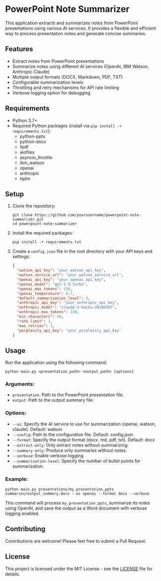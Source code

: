 # PowerPoint Note Summarizer

This application extracts and summarizes notes from PowerPoint presentations using various AI services. It provides a flexible and efficient way to process presentation notes and generate concise summaries.

## Features

- Extract notes from PowerPoint presentations
- Summarize notes using different AI services (OpenAI, IBM Watson, Anthropic Claude)
- Multiple output formats (DOCX, Markdown, PDF, TXT)
- Configurable summarization levels
- Throttling and retry mechanisms for API rate limiting
- Verbose logging option for debugging

## Requirements

- Python 3.7+
- Required Python packages (install via `pip install -r requirements.txt`):
  - python-pptx
  - python-docx
  - fpdf
  - aiofiles
  - asyncio_throttle
  - ibm_watson
  - openai
  - anthropic
  - tqdm

## Setup

1. Clone the repository:
   ```
   git clone https://github.com/yourusername/powerpoint-note-summarizer.git
   cd powerpoint-note-summarizer
   ```

2. Install the required packages:
   ```
   pip install -r requirements.txt
   ```

3. Create a `config.json` file in the root directory with your API keys and settings:
   ```json
   {
     "watson_api_key": "your_watson_api_key",
     "watson_service_url": "your_watson_service_url",
     "openai_api_key": "your_openai_api_key",
     "openai_model": "gpt-3.5-turbo",
     "openai_max_tokens": 150,
     "openai_temperature": 0.7,
     "default_summarization_level": 3,
     "anthropic_api_key": "your_anthropic_api_key",
     "anthropic_model": "claude-3-haiku-20240307",
     "anthropic_max_tokens": 150,
     "min_characters": 50,
     "rate_limit": 1,
     "max_retries": 3,
     "perplexity_api_key": "your_perplexity_api_key"
   }
   ```

## Usage

Run the application using the following command:

```
python main.py <presentation_path> <output_path> [options]
```

### Arguments:

- `presentation`: Path to the PowerPoint presentation file.
- `output`: Path to the output summary file.

### Options:

- `--ai`: Specify the AI service to use for summarization (openai, watson, claude). Default: watson
- `--config`: Path to the configuration file. Default: config.json
- `--format`: Specify the output format (docx, md, pdf, txt). Default: docx
- `--extract-only`: Only extract notes without summarizing.
- `--summary-only`: Produce only summaries without notes.
- `--verbose`: Enable verbose logging.
- `--summarization-level`: Specify the number of bullet points for summarization.

### Example:

```
python main.py presentations/my_presentation.pptx summaries/output_summary.docx --ai openai --format docx --verbose
```

This command will process `my_presentation.pptx`, summarize its notes using OpenAI, and save the output as a Word document with verbose logging enabled.

## Contributing

Contributions are welcome! Please feel free to submit a Pull Request.

## License

This project is licensed under the MIT License - see the [LICENSE](LICENSE) file for details.
